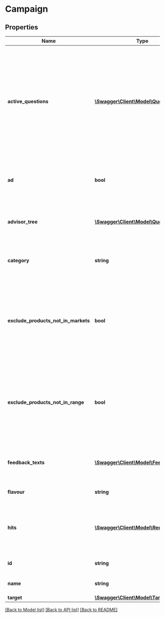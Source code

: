 # Campaign

## Properties
Name | Type | Description | Notes
------------ | ------------- | ------------- | -------------
**active_questions** | [**\Swagger\Client\Model\Question[]**](Question.md) | The currently active questions to be shown to the user. These questions do not need to be the root questions, in case the user has already answered a question. | [optional] 
**ad** | **bool** | The setting which defines if this campaign is used as an ad. | [optional] 
**advisor_tree** | [**\Swagger\Client\Model\Question[]**](Question.md) | The advisor root questions associated with this campaign. | 
**category** | **string** | The category of the campaign. May be empty. | 
**exclude_products_not_in_markets** | **bool** | The setting which decides whether pushed products should be excluded if they are not mapped to any selected market. | [optional] 
**exclude_products_not_in_range** | **bool** | The setting which decides whether pushed products should be excluded if they are not close enough to the search location. | [optional] 
**feedback_texts** | [**\Swagger\Client\Model\FeedbackText[]**](FeedbackText.md) | The feedback text lines that will be displayed to the user. | [optional] 
**flavour** | **string** | The kind of the campaign. | 
**hits** | [**\Swagger\Client\Model\RecordWithId[]**](RecordWithId.md) | The records associated with the campaign, if it should push products. | [optional] 
**id** | **string** | The ID of the campaign. | [optional] 
**name** | **string** | The name of the campaign. | [optional] 
**target** | [**\Swagger\Client\Model\Target**](Target.md) |  | [optional] 

[[Back to Model list]](../../README.md#documentation-for-models) [[Back to API list]](../../README.md#documentation-for-api-endpoints) [[Back to README]](../../README.md)

